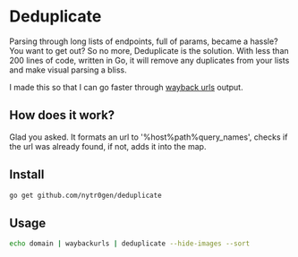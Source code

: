 # Deduplicate

Parsing through long lists of endpoints, full of params, became a hassle? You want to get out? So no more, Deduplicate is the solution. With less than 200 lines of code, written in Go, it will remove any duplicates from your lists and make visual parsing a bliss.

I made this so that I can go faster through [wayback urls](https://github.com/tomnomnom/waybackurls) output.

## How does it work?

Glad you asked. It formats an url to '%host%path%query_names', checks if the url was already found, if not, adds it into the map.

## Install

```bash
go get github.com/nytr0gen/deduplicate
```

## Usage

```bash
echo domain | waybackurls | deduplicate --hide-images --sort
```
